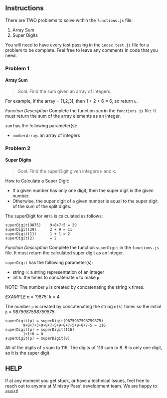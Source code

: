 ## Instructions

There are TWO problems to solve within the `functions.js` file:

1. Array Sum
2. Super Digits

You will need to have every test passing in the `index.test.js` file for a problem to be complete. Feel free to leave any comments in code that you need.

### Problem 1

#### Array Sum

> Goal: Find the sum given an array of integers.

For example, if the array = [1,2,3], then 1 + 2 + 6 = 6, so return `6`.

_Function Description_
Complete the function `sum` in the `functions.js` file. It must return the sum of the array elements as an integer.

`sum` has the following parameter(s):

- `numberArray`: an array of integers

### Problem 2

#### Super Digits

> Goal: Find the superDigit given integers `N` and `K`.

How to Calculate a Super Digit:

- If a given number has only one digit, then the super digit is the given number.
- Otherwise, the super digit of a given number is equal to the super digit of the sum of the split digits.

The superDigit for `9875` is calculated as follows:

```
superDigit(9875)   	9+8+7+5 = 29
superDigit(29) 	    2 + 9 = 11
superDigit(11)		1 + 1 = 2
superDigit(2)		= 2
```

_Function Description_
Complete the function `superDigit` in the `functions.js` file. It must return the calculated super digit as an integer.

`superDigit` has the following parameter(s):

- string `n`: a string representation of an integer
- int `k`: the times to concatenate `n` to make `p`

NOTE: The number `p` is created by concatenating the string `k` times.

_EXAMPLE_
n = '9875'
k = 4

The number `p` is created by concatenating the string `n(k)` times so the initial `p` = _9875987598759875_.

```
superDigit(p) = superDigit(9875987598759875)
        9+8+7+5+9+8+7+5+9+8+7+5+9+8+7+5 = 116
superDigit(p) = superDigit(116)
        1+1+6 = 8
superDigit(p) = superDigit(8)
```

All of the digits of `p` sum to 116. The digits of 116 sum to 8. 8 is only one digit, so it is the super digit.

## HELP

If at any moment you get stuck, or have a technical issues, feel free to reach out to anyone at Ministry Pass' development team. We are happy to assist!
